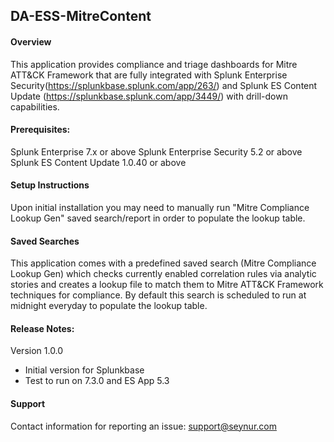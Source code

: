 ## DA-ESS-MitreContent

#### Overview
This application provides compliance and triage dashboards for Mitre ATT&CK Framework that are fully integrated with Splunk Enterprise Security(https://splunkbase.splunk.com/app/263/) and Splunk ES Content Update (https://splunkbase.splunk.com/app/3449/) with drill-down capabilities.

#### Prerequisites:
Splunk Enterprise 7.x or above
Splunk Enterprise Security 5.2 or above
Splunk ES Content Update 1.0.40 or above

#### Setup Instructions
Upon initial installation you may need to manually run "Mitre Compliance Lookup Gen" saved search/report in order to populate the lookup table.

#### Saved Searches
This application comes with a predefined saved search (Mitre Compliance Lookup Gen) which checks currently enabled correlation rules via analytic stories and creates a lookup file to match them to Mitre ATT&CK Framework techniques for compliance.  By default this search is scheduled to run at midnight everyday to populate the lookup table.

#### Release Notes:
Version 1.0.0
- Initial version for Splunkbase
- Test to run on 7.3.0 and ES App 5.3


#### Support
Contact information for reporting an issue: support@seynur.com
